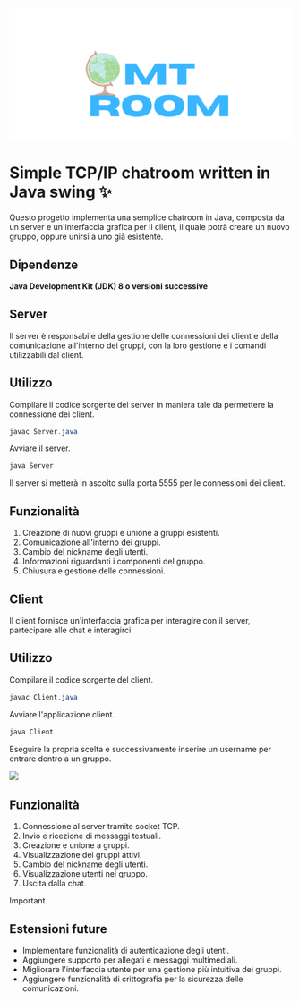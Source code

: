 <kbd>
  <img src="/src/main/resources/mt_room.png">
</kbd>

# Simple TCP/IP chatroom written in Java swing ✨
Questo progetto implementa una semplice chatroom in Java,
composta da un server e un'interfaccia grafica per il client, il quale
potrà creare un nuovo gruppo, oppure unirsi a uno già esistente.

## Dipendenze
**Java Development Kit (JDK) 8 o versioni successive**

## Server
Il server è responsabile della gestione delle connessioni dei client
e della comunicazione all'interno dei gruppi, con la loro gestione e i comandi utilizzabili dal client.

## Utilizzo
Compilare il codice sorgente del server in maniera tale da permettere la connessione dei client.

``` Java
javac Server.java
```

Avviare il server.

``` Java
java Server
```
Il server si metterà in ascolto sulla porta 5555 per le connessioni dei client.

## Funzionalità

1. Creazione di nuovi gruppi e unione a gruppi esistenti.
2. Comunicazione all'interno dei gruppi.
3. Cambio del nickname degli utenti.
4. Informazioni riguardanti i componenti del gruppo.
5. Chiusura e gestione delle connessioni.

## Client
Il client fornisce un'interfaccia grafica per interagire con il server, partecipare alle chat e interagirci.

## Utilizzo
Compilare il codice sorgente del client.

``` Java
javac Client.java
```

Avviare l'applicazione client.

``` Java
java Client
```
Eseguire la propria scelta e successivamente inserire un username per entrare dentro a un gruppo.

[![](https://mermaid.ink/img/pako:eNpNj8GKwjAQhl8lzMkFfYEeFtZUFgTxsD3ZeBiScQ02MyVNEWn77qZ2F5zT8P0fzPwDWHEEBVwaudsrxqSq0rDK81XrxhOns9psPrcrLcxkU_expNuZKj2UZL2jblqonul4ZBpVWetImEh9R-nb83te3WVUu3ovnv9SWEOgGNC7_MowuwbSlQIZKPLqMN4MGJ6yh32SnwdbKFLsaQ196_KV0uNvxADFBZsu0xb5JBL-JXI-STwsVV-Npyd-P1DP?type=png)](https://mermaid.live/edit#pako:eNpNj8GKwjAQhl8lzMkFfYEeFtZUFgTxsD3ZeBiScQ02MyVNEWn77qZ2F5zT8P0fzPwDWHEEBVwaudsrxqSq0rDK81XrxhOns9psPrcrLcxkU_expNuZKj2UZL2jblqonul4ZBpVWetImEh9R-nb83te3WVUu3ovnv9SWEOgGNC7_MowuwbSlQIZKPLqMN4MGJ6yh32SnwdbKFLsaQ196_KV0uNvxADFBZsu0xb5JBL-JXI-STwsVV-Npyd-P1DP)

 ## Funzionalità

1. Connessione al server tramite socket TCP.
2. Invio e ricezione di messaggi testuali.
3. Creazione e unione a gruppi.
4. Visualizzazione dei gruppi attivi.
5. Cambio del nickname degli utenti.
7. Visualizzazione utenti nel gruppo.
6. Uscita dalla chat.


> [!IMPORTANT]
> ## Estensioni future
> - Implementare funzionalità di autenticazione degli utenti.
> - Aggiungere supporto per allegati e messaggi multimediali.
> - Migliorare l'interfaccia utente per una gestione più intuitiva dei gruppi.
> - Aggiungere funzionalità di crittografia per la sicurezza delle comunicazioni. 

